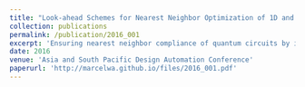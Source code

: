 ```yaml
---
title: "Look-ahead Schemes for Nearest Neighbor Optimization of 1D and 2D Quantum Circuits"
collection: publications
permalink: /publication/2016_001
excerpt: 'Ensuring nearest neighbor compliance of quantum circuits by inserting SWAP gates has heavily been considered in the past. Here, quantum gates are considered which work on non-adjacent qubits. SWAP gates are applied in order to “move” these qubits onto adjacent positions. However, a decision how exactly the SWAPs are “moved” has mainly been made without considering the effect a “movement” of qubits may have on the remaining circuit. In this work, we propose a methodology for nearest neighbor optimization which addresses this problem by means of a look-ahead scheme. To this end, two representative implementations are presented and discussed in detail. Experimental evaluations show that, in the best case, reductions in the number of SWAP gates of 56% (compared to the state-of-the-art methods) can be achieved following the proposed methodology.'
date: 2016
venue: 'Asia and South Pacific Design Automation Conference'
paperurl: 'http://marcelwa.github.io/files/2016_001.pdf'
---
```

